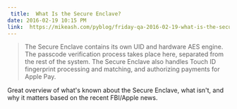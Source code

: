 ```yaml
---
 title:  What Is the Secure Enclave?
date: 2016-02-19 10:15 PM
link:  https://mikeash.com/pyblog/friday-qa-2016-02-19-what-is-the-secure-enclave.html
---
```


>  The Secure Enclave contains its own UID and hardware AES engine. The passcode verification process takes place here, separated from the rest of the system. The Secure Enclave also handles Touch ID fingerprint processing and matching, and authorizing payments for Apple Pay.

Great overview of what's known about the Secure Enclave, what isn't, and why it matters based on the recent FBI/Apple news.
